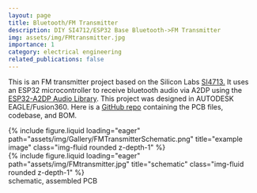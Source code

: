 ```yaml
---
layout: page
title: Bluetooth/FM Transmitter
description: DIY SI4712/ESP32 Base Bluetooth->FM Transmitter
img: assets/img/FMtransmitter.jpg
importance: 1
category: electrical engineering
related_publications: false
---
```

This is an FM transmitter project based on the Silicon Labs <a href="https://dangerousthings.com/product/xsiid/">SI4713.</a> It uses an ESP32 microcontroller to receive bluetooth audio via A2DP using the <a href="https://github.com/pschatzmann/ESP32-A2DP">ESP32-A2DP Audio Library</a>. This project was designed in AUTODESK EAGLE/Fusion360. Here is a <a href="https://github.com/eigenlucy/ESP32-Bluetooth-FM-Transmitter">GitHub repo</a> containing the PCB files, codebase, and BOM.

<div class="row">
    <div class="col-sm mt-2 mt-md-0">
        {% include figure.liquid loading="eager" path="assets/img/Gallery/FMTransmitterSchematic.png" title="example image" class="img-fluid rounded z-depth-1" %}
    </div>
    <div class="col-sm mt-2 mt-md-0">
        {% include figure.liquid loading="eager" path="assets/img/FMtransmitter.jpg" title="schematic" class="img-fluid rounded z-depth-1" %}
    </div>
</div>
<div class="caption">
    schematic, assembled PCB
</div>
